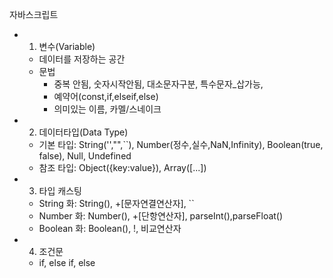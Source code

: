 자바스크립트

- 1. 변수(Variable)

  - 데이터를 저장하는 공간
  - 문법
    - 중복 안됨, 숫자시작안됨, 대소문자구분, 특수문자\_삽가능,
    - 예약어(const,if,elseif,else)
    - 의미있는 이름, 카멜/스네이크

- 2. 데이터타입(Data Type)

  - 기본 타입: String('',"",``), Number(정수,실수,NaN,Infinity), Boolean(true, false), Null, Undefined
  - 참조 타입: Object({key:value}), Array([...])

- 3. 타입 캐스팅

  - String 화: String(), +[문자연결연산자], ``
  - Number 화: Number(), +[단항연산자], parseInt(),parseFloat()
  - Boolean 화: Boolean(), !, 비교연산자

- 4. 조건문
  - if, else if, else
